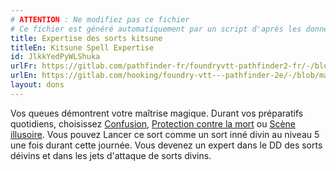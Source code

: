 ```yaml
---
# ATTENTION : Ne modifiez pas ce fichier
# Ce fichier est généré automatiquement par un script d'après les données du module Foundry VTT officiel et de sa traduction
title: Expertise des sorts kitsune
titleEn: Kitsune Spell Expertise
id: JlkkYedPyWLShuka
urlFr: https://gitlab.com/pathfinder-fr/foundryvtt-pathfinder2-fr/-/blob/master/data/feats/JlkkYedPyWLShuka.htm
urlEn: https://gitlab.com/hooking/foundry-vtt---pathfinder-2e/-/blob/master/packs/data/feats.db/kitsune-spell-expertise.json
layout: dons
---
```

Vos queues démontrent votre maîtrise magique. Durant vos préparatifs quotidiens, choisissez [Confusion](../sorts/confusion.html), [Protection contre la mort](../sorts/protection-contre-la-mort.html) ou [Scène illusoire](../sorts/scène-illusoire.html). Vous pouvez Lancer ce sort comme un sort inné divin au niveau 5 une fois durant cette journée. Vous devenez un expert dans le DD des sorts déivins et dans les jets d'attaque de sorts divins.
